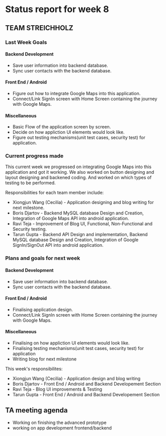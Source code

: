 # Status report for week 8

## TEAM STREICHHOLZ 

### Last Week Goals

#### Backend Development
* Save user information into backend database.
* Sync user contacts with the backend database.

#### Front End / Android
* Figure out how to integrate Google Maps into this application.
* Connect/Link SignIn screen with Home Screen containing the journey with Google Maps.

#### Miscellaneous
* Basic Flow of the application screen by screen.
* Decide on how appliction UI elements would look like.
* Figure out testing mechanisms(unit test cases, security test) for application.

### Current progress made

This current week we progressed on integrating Google Maps into this application and got it working. We also worked on button designing and layout designing and backened coding. And worked on which types of testing to be performed.

Responsibilities for each team member include:
* Xiongjun Wang (Cecilia) - Application designing and blog writing for next milestone.
* Boris Djartov - Backend MySQL database Design and Creation, Integration of Google Maps API into android application.
* Ravi Teja - Improvement of Blog UI, Functional, Non-Functional and Security testing.
* Tarun Gupta - Backend API Design and implementation, Backend MySQL database Design and Creation, Integration of Google SignIn/SignOut API into android application.

### Plans and goals for next week 

#### Backend Development
* Save user information into backend database.
* Sync user contacts with the backend database.


#### Front End / Android
* Finalising application design.
* Connect/Link SignIn screen with Home Screen containing the journey with Google Maps.

#### Miscellaneous
* Finalising on how appliction UI elements would look like.
* Finalising testing mechanisms(unit test cases, security test) for application
* Writing blog for next milestone


This week's responsibilites:
* Xiongjun Wang (Cecilia) - Application design and blog writing
* Boris Djartov - Front End / Android and Backend Developement Section
* Ravi Teja - Blog UI improvements & Testing
* Tarun Gupta - Front End / Android and Backend Developement Section

## TA meeting agenda

* Working on finishing the advanced prototype
* working on app development frontend/backend

